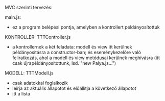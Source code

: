 MVC szerinti tervezés:

main.js:
- ez a program belépési pontja, amelyben a kontrollert példányosítottuk

KONTROLLER:
TTTController.js
- a kontrollernek a két feladata: modell és view itt kerülnek példányosításra a constructor-ban; és eseménykezelőre való feliratkozás, ahol a modell és view metódusai kerülnek meghívásra (itt csak újrapéldányosítottunk, lsd. "new Palya.js...")

MODELL:
TTTModell.js
- csak adatokkal foglalkozik
- leírja az aktuális állapotot és előállítja a következő állapotot
- itt a lista 

